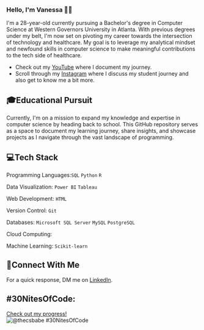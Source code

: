 ### Hello, I'm Vanessa 👋🏽

I'm a 28-year-old currently pursuing a Bachelor's degree in Computer Science at Western Governors University in Atlanta. With previous degrees under my belt, I'm now set on pivoting my career towards the intersection of technology and healthcare. My goal is to leverage my analytical mindset and newfound skills in computer science to make meaningful contributions to the tech side of healthcare.

* Check out my [YouTube](https://www.youtube.com/channel/UCtFIlOi_7KDiU7dfzXZ37hA) where I document my journey. 
* Scroll through my [Instagram](https://www.instagram.com/thecsbabe/) where I discuss my student journey and also get to know me a bit more. 

## 🎓Educational Pursuit 
Currently, I'm on a mission to expand my knowledge and expertise in computer science by heading back to school. This GitHub repository serves as a space to document my learning journey, share insights, and showcase projects as I navigate through the vast landscape of programming.

## 💻Tech Stack 
Programming Languages:`SQL` `Python` `R`

Data Visualization: `Power BI` `Tableau`

Web Development: `HTML`

Version Control: `Git`

Databases: `Microsoft SQL Server` `MySQL` `PostgreSQL`

Cloud Computing:

Machine Learning: `Scikit-learn`

## 👤Connect With Me 
For a quick response, DM me on [LinkedIn](https://www.linkedin.com/in/vanessaokosun/).


## #30NitesOfCode:
  [Check out my progress!](https://www.codedex.io/@thecsbabe/30-nites-of-code)  
  ![@thecsbabe #30NitesOfCode](https://www.codedex.io/api/petStatus?user=thecsbabe)
